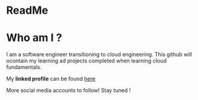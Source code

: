 # ReadMe
# Who am I ?

I am a software engineer transitioning to cloud engineering. 
This github will ocontain my learning ad projects completed when learning cloud fundamentals.


My **linked profile** can be found [here](www.linkedin.com/in/chevaun-m-90617bb2) 

 More social media accounts to follow!
 Stay tuned ! 